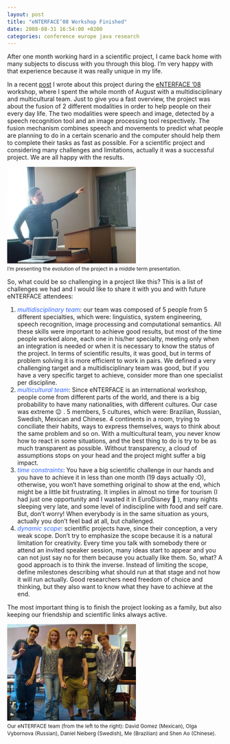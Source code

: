 ```yaml
---
layout: post
title: "eNTERFACE’08 Workshop Finished"
date: 2008-08-31 16:54:00 +0200
categories: conference europe java research
---
```


After one month working hard in a scientific project, I came back home with many subjects to discuss with you through this blog. I’m very happy with that experience because it was really unique in my life.

In a recent <a href="http://planexstrategy.blogspot.com/2008/08/enterface-workshop.html">post</a> I wrote about this project during the <a href="http://enterface08.limsi.fr/">eNTERFACE ’08</a> workshop, where I spent the whole month of August with a multidisciplinary and multicultural team. Just to give you a fast overview, the project was about the fusion of 2 different modalities in order to help people on their every day life. The two modalities were speech and image, detected by a speech recognition tool and an image processing tool respectively. The fusion mechanism combines speech and movements to predict what people are planning to do in a certain scenario and the computer should help them to complete their tasks as fast as possible. For a scientific project and considering many challenges and limitations, actually it was a successful project. We are all happy with the results.

![DSC00352-300x225.jpg](/images/posts/DSC00352-300x225.jpg)<br/><span style="font-size:85%;">I’m presenting the evolution of the project in a middle term presentation.</span>

So, what could be so challenging in a project like this? This is a list of challenges we had and I would like to share it with you and with future eNTERFACE attendees:<br/><span style="font-weight: bold;"></span>

<ol>
<li><span style="font-style: italic; color: rgb(51, 102, 255);">multidisciplinary team</span>: our team was composed of 5 people from 5 different specialties, which were: linguistics, system engineering, speech recognition, image processing and computational semantics. All these skills were important to achieve good results, but most of the time people worked alone, each one in his/her specialty, meeting only when an integration is needed or when it is necessary to know the status of the project. In terms of scientific results, it was good, but in terms of problem solving it is more efficient to work in pairs. We defined a very challenging target and a multidisciplinary team was good, but if you have a very specific target to achieve, consider more than one specialist per discipline.</li>
<li><span style="font-style: italic; color: rgb(51, 102, 255);">multicultural team</span>: Since eNTERFACE is an international workshop, people come from different parts of the world, and there is a big probability to have many nationalities, with different cultures. Our case was extreme 😉 . 5 members, 5 cultures, which were: Brazilian, Russian, Swedish, Mexican and Chinese. 4 continents in a room, trying to conciliate their habits, ways to express themselves, ways to think about the same problem and so on. With a multicultural team, you never know how to react in some situations, and the best thing to do is try to be as much transparent as possible. Without transparency, a cloud of assumptions stops on your head and the project might suffer a big impact. </li>
<li><span style="color: rgb(51, 102, 255); font-style: italic;">time constraints</span>: You have a big scientific challenge in our hands and you have to achieve it in less than one month (19 days actually :O), otherwise, you won’t have something original to show at the end, which might be a little bit frustrating. It implies in almost no time for tourism (I had just one opportunity and I wasted it in EuroDisney 🙁 ), many nights sleeping very late, and some level of indiscipline with food and self care. But, don’t worry! When everybody is in the same situation as yours, actually you don’t feel bad at all, but challenged.</li>
<li><span style="font-style: italic; color: rgb(51, 102, 255);">dynamic scope</span>: scientific projects have, since their conception, a very weak scope. Don’t try to emphasize the scope because it is a natural limitation for creativity. Every time you talk with somebody there or attend an invited speaker session, many ideas start to appear and you can not just say no for them because you actually like them. So, what? A good approach is to think the inverse. Instead of limiting the scope, define milestones describing what should run at that stage and not how it will run actually. Good researchers need freedom of choice and thinking, but they also want to know what they have to achieve at the end.</li>
</ol>
The most important thing is to finish the project looking as a family, but also keeping our friendship and scientific links always active.

![DSC00386-2-300x225.jpg](/images/posts/DSC00386-2-300x225.jpg)<br/><span style="font-size:85%;">Our eNTERFACE team (from the left to the right): David Gomez (Mexican), Olga Vybornova (Russian), Daniel Neiberg (Swedish), Me (Brazilian) and Shen Ao (Chinese).</span>
